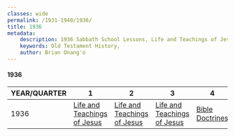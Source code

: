 ```yaml
---
classes: wide
permalink: /1931-1940/1936/
title: 1936
metadata:
    description: 1936 Sabbath School Lessons, Life and Teachings of Jesus, Life and Teachings of Jesus, Life and Teachings of Jesus, Bible Doctrines
    keywords: Old Testament History,
    author: Brian Onang'o
---
```


#### 1936

YEAR/QUARTER |   1  | 2| 3| 4
-------------|------------|---|--|---
1936   |  [Life and Teachings of Jesus](/1931-1940/1936/quarter1) | [Life and Teachings of Jesus](/1931-1940/1936/quarter2) | [Life and Teachings of Jesus](/1931-1940/1936/quarter3) | [Bible Doctrines](/1931-1940/1936/quarter4) |
 